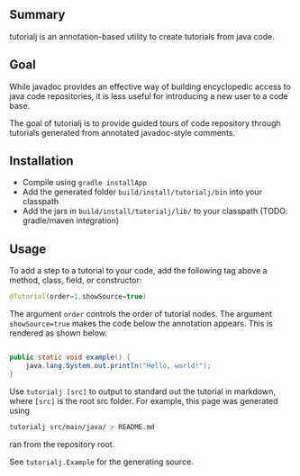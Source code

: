 Summary
-------

tutorialj is an annotation-based utility to create tutorials from java code.

Goal
----

While javadoc provides an effective way of building encyclopedic access to 
java code repositories, it is less useful for introducing a new user to a 
code base.

The goal of tutorialj is to provide guided tours of code repository through
tutorials generated from annotated javadoc-style comments. 

Installation
------------

- Compile using ``gradle installApp``
- Add the generated folder ``build/install/tutorialj/bin`` into your classpath
- Add the jars in  ``build/install/tutorialj/lib/`` to your classpath 
(TODO: gradle/maven integration)




Usage
-----

To add a step to a tutorial to your code, add the following tag above a 
method, class, field, or constructor:
```java
@Tutorial(order=1,showSource=true)
```

The argument ``order`` controls the order of tutorial nodes. The argument 
``showSource=true`` makes the code below the annotation 
appears. This is rendered as shown below.


```java

public static void example() {
    java.lang.System.out.println("Hello, world!");
}
```

Use ``tutorialj [src]`` to output to standard out the tutorial in markdown,
where ``[src]`` is the root src folder. For example, this page was 
generated using
```bash
tutorialj src/main/java/ > README.md 
```
ran from the repository root.

See ``tutorialj.Example`` for the generating source.



